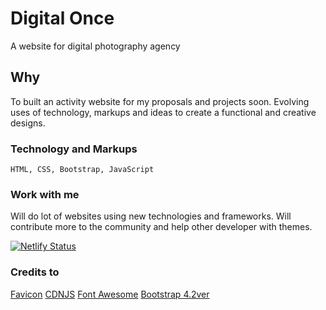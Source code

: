 # Digital Once
A website for digital photography agency

## Why
To built an activity website for my proposals and projects soon.
Evolving uses of technology, markups and ideas to create a functional and creative designs.

### Technology and Markups
```
HTML, CSS, Bootstrap, JavaScript
```

### Work with me
Will do lot of websites using new technologies and frameworks.
Will contribute more to the community and help other developer with themes.

[![Netlify Status](https://api.netlify.com/api/v1/badges/5b6c905c-e463-4318-b709-3d541dce27ae/deploy-status)](https://app.netlify.com/sites/digitalonce/deploys)

### Credits to

[Favicon](https://www.flaticon.com/)
[CDNJS](https://cdnjs.com/)
[Font Awesome](https://fontawesome.com)
[Bootstrap 4.2ver](https://getbootstrap.com)
